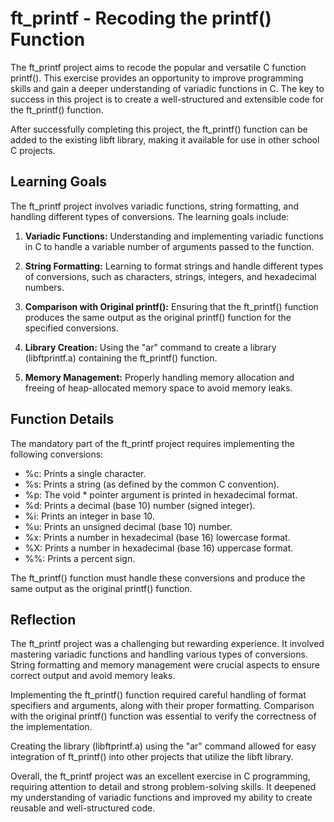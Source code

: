 
# ft_printf - Recoding the printf() Function

The ft_printf project aims to recode the popular and versatile C function printf(). This exercise provides an opportunity to improve programming skills and gain a deeper understanding of variadic functions in C. The key to success in this project is to create a well-structured and extensible code for the ft_printf() function.

After successfully completing this project, the ft_printf() function can be added to the existing libft library, making it available for use in other school C projects.

## Learning Goals
The ft_printf project involves variadic functions, string formatting, and handling different types of conversions. The learning goals include:

1. **Variadic Functions:** Understanding and implementing variadic functions in C to handle a variable number of arguments passed to the function.

2. **String Formatting:** Learning to format strings and handle different types of conversions, such as characters, strings, integers, and hexadecimal numbers.

3. **Comparison with Original printf():** Ensuring that the ft_printf() function produces the same output as the original printf() function for the specified conversions.

4. **Library Creation:** Using the "ar" command to create a library (libftprintf.a) containing the ft_printf() function.

5. **Memory Management:** Properly handling memory allocation and freeing of heap-allocated memory space to avoid memory leaks.

## Function Details
The mandatory part of the ft_printf project requires implementing the following conversions:

- %c: Prints a single character.
- %s: Prints a string (as defined by the common C convention).
- %p: The void * pointer argument is printed in hexadecimal format.
- %d: Prints a decimal (base 10) number (signed integer).
- %i: Prints an integer in base 10.
- %u: Prints an unsigned decimal (base 10) number.
- %x: Prints a number in hexadecimal (base 16) lowercase format.
- %X: Prints a number in hexadecimal (base 16) uppercase format.
- %%: Prints a percent sign.

The ft_printf() function must handle these conversions and produce the same output as the original printf() function.

## Reflection
The ft_printf project was a challenging but rewarding experience. It involved mastering variadic functions and handling various types of conversions. String formatting and memory management were crucial aspects to ensure correct output and avoid memory leaks.

Implementing the ft_printf() function required careful handling of format specifiers and arguments, along with their proper formatting. Comparison with the original printf() function was essential to verify the correctness of the implementation.

Creating the library (libftprintf.a) using the "ar" command allowed for easy integration of ft_printf() into other projects that utilize the libft library.

Overall, the ft_printf project was an excellent exercise in C programming, requiring attention to detail and strong problem-solving skills. It deepened my understanding of variadic functions and improved my ability to create reusable and well-structured code.

